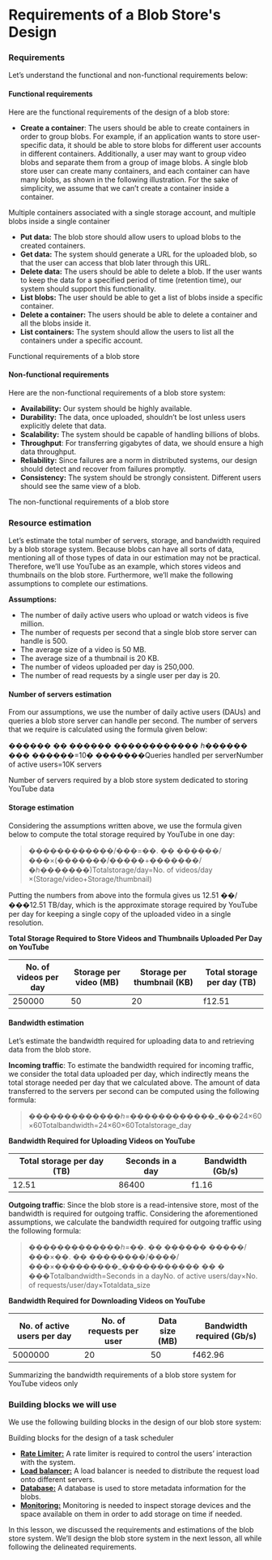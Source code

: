 # Requirements of a Blob Store's Design

### Requirements <a href="#requirements-0" id="requirements-0"></a>

Let’s understand the functional and non-functional requirements below:

#### Functional requirements <a href="#functional-requirements-1" id="functional-requirements-1"></a>

Here are the functional requirements of the design of a blob store:

* **Create a container**: The users should be able to create containers in order to group blobs. For example, if an application wants to store user-specific data, it should be able to store blobs for different user accounts in different containers. Additionally, a user may want to group video blobs and separate them from a group of image blobs. A single blob store user can create many containers, and each container can have many blobs, as shown in the following illustration. For the sake of simplicity, we assume that we can’t create a container inside a container.

Multiple containers associated with a single storage account, and multiple blobs inside a single container

* **Put data:** The blob store should allow users to upload blobs to the created containers.
* **Get data:** The system should generate a URL for the uploaded blob, so that the user can access that blob later through this URL.
* **Delete data:** The users should be able to delete a blob. If the user wants to keep the data for a specified period of time (retention time), our system should support this functionality.
* **List blobs:** The user should be able to get a list of blobs inside a specific container.
* **Delete a container:** The users should be able to delete a container and all the blobs inside it.
* **List containers:** The system should allow the users to list all the containers under a specific account.

Functional requirements of a blob store

#### Non-functional requirements <a href="#non-functional-requirements-0" id="non-functional-requirements-0"></a>

Here are the non-functional requirements of a blob store system:

* **Availability:** Our system should be highly available.
* **Durability:** The data, once uploaded, shouldn’t be lost unless users explicitly delete that data.
* **Scalability:** The system should be capable of handling billions of blobs.
* **Throughput**: For transferring gigabytes of data, we should ensure a high data throughput.
* **Reliability:** Since failures are a norm in distributed systems, our design should detect and recover from failures promptly.
* **Consistency:** The system should be strongly consistent. Different users should see the same view of a blob.

The non-functional requirements of a blob store

### Resource estimation <a href="#resource-estimation-0" id="resource-estimation-0"></a>

Let’s estimate the total number of servers, storage, and bandwidth required by a blob storage system. Because blobs can have all sorts of data, mentioning all of those types of data in our estimation may not be practical. Therefore, we’ll use YouTube as an example, which stores videos and thumbnails on the blob store. Furthermore, we’ll make the following assumptions to complete our estimations.

**Assumptions:**

* The number of daily active users who upload or watch videos is five million.
* The number of requests per second that a single blob store server can handle is 500.
* The average size of a video is 50 MB.
* The average size of a thumbnail is 20 KB.
* The number of videos uploaded per day is 250,000.
* The number of read requests by a single user per day is 20.

#### Number of servers estimation <a href="#number-of-servers-estimation-1" id="number-of-servers-estimation-1"></a>

From our assumptions, we use the number of daily active users (DAUs) and queries a blob store server can handle per second. The number of servers that we require is calculated using the formula given below:

������ �� ������ ������������ ℎ������ ��� ������=10� �������Queries handled per serverNumber of active users​=10K servers

Number of servers required by a blob store system dedicated to storing YouTube data

#### Storage estimation <a href="#storage-estimation-0" id="storage-estimation-0"></a>

Considering the assumptions written above, we use the formula given below to compute the total storage required by YouTube in one day:

> ������������/���=��. �� ������/���×(�������/�����+�������/�ℎ�������)Totalstorage/day​=No. of videos/day​×(Storage/video​+Storage/thumbnail​)

Putting the numbers from above into the formula gives us 12.51 ��/���12.51 TB/day​, which is the approximate storage required by YouTube per day for keeping a single copy of the uploaded video in a single resolution.

**Total Storage Required to Store Videos and Thumbnails Uploaded Per Day on YouTube**

| No. of videos per day | Storage per video (MB) | Storage per thumbnail (KB) | Total storage per day (TB) |
| --------------------- | ---------------------- | -------------------------- | -------------------------- |
| 250000                | 50                     | 20                         | f12.51                     |

#### Bandwidth estimation <a href="#bandwidth-estimation-0" id="bandwidth-estimation-0"></a>

Let’s estimate the bandwidth required for uploading data to and retrieving data from the blob store.

**Incoming traffic**: To estimate the bandwidth required for incoming traffic, we consider the total data uploaded per day, which indirectly means the total storage needed per day that we calculated above. The amount of data transferred to the servers per second can be computed using the following formula:

> �������������ℎ=������������\_���24×60×60Totalbandwidth​=24×60×60Totalstorage\_day​​

**Bandwidth Required for Uploading Videos on YouTube**

| Total storage per day (TB) | Seconds in a day | Bandwidth (Gb/s) |
| -------------------------- | ---------------- | ---------------- |
| 12.51                      | 86400            | f1.16            |

**Outgoing traffic**: Since the blob store is a read-intensive store, most of the bandwidth is required for outgoing traffic. Considering the aforementioned assumptions, we calculate the bandwidth required for outgoing traffic using the following formula:

> �������������ℎ=��. �� ������ �����/���×��. �� ��������/����/���×���������\_����������� �� � ���Totalbandwidth​=Seconds in a dayNo. of active users/day​×No. of requests/user/day​×Totaldata\_size​​

**Bandwidth Required for Downloading Videos on YouTube**

| No. of active users per day | No. of requests per user | Data size (MB) | Bandwidth required (Gb/s) |
| --------------------------- | ------------------------ | -------------- | ------------------------- |
| 5000000                     | 20                       | 50             | f462.96                   |

Summarizing the bandwidth requirements of a blob store system for YouTube videos only

### Building blocks we will use <a href="#building-blocks-we-will-use-0" id="building-blocks-we-will-use-0"></a>

We use the following building blocks in the design of our blob store system:

Building blocks for the design of a task scheduler

* [**Rate Limiter:**](https://www.educative.io/collection/page/10370001/4941429335392256/4770834422169600) A rate limiter is required to control the users’ interaction with the system.
* [**Load balancer:**](https://www.educative.io/collection/page/10370001/4941429335392256/4521972679049216) A load balancer is needed to distribute the request load onto different servers.
* [**Database:**](https://www.educative.io/collection/page/10370001/4941429335392256/4901035478351872) A database is used to store metadata information for the blobs.
* [**Monitoring:**](https://www.educative.io/collection/page/10370001/4941429335392256/6310983387840512) Monitoring is needed to inspect storage devices and the space available on them in order to add storage on time if needed.

In this lesson, we discussed the requirements and estimations of the blob store system. We’ll design the blob store system in the next lesson, all while following the delineated requirements.
